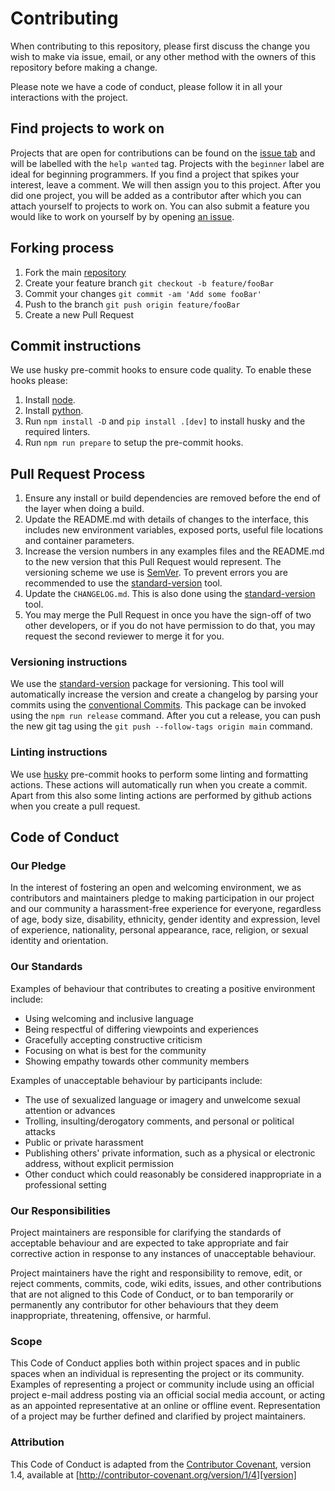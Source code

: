 # Contributing

When contributing to this repository, please first discuss the change you wish to make via issue,
email, or any other method with the owners of this repository before making a change.

Please note we have a code of conduct, please follow it in all your interactions with the project.

## Find projects to work on

Projects that are open for contributions can be found on the [issue tab](https://github.com/rickstaa/panda-gazebo/) and will be labelled with the `help wanted` tag. Projects with the `beginner` label are ideal for beginning programmers. If you find a project that spikes your interest, leave a comment. We will then assign you to this project. After you did one project, you will be added as a contributor after which you can attach yourself to projects to work on. You can also submit a feature you would like to work on yourself by by opening [an issue](https://github.com/rickstaa/panda-gazebo/issues/new).

## Forking process

1.  Fork the main [repository](https://github.com/rickstaa/panda-gazebo/)
2.  Create your feature branch `git checkout -b feature/fooBar`
3.  Commit your changes `git commit -am 'Add some fooBar'`
4.  Push to the branch `git push origin feature/fooBar`
5.  Create a new Pull Request

## Commit instructions

We use husky pre-commit hooks to ensure code quality. To enable these hooks please:

1.  Install [node](https://nodejs.org/en/download/package-manager/).
2.  Install [python](https://www.python.org/downloads/).
3.  Run `npm install -D` and `pip install .[dev]` to install husky and the required linters.
4.  Run `npm run prepare` to setup the pre-commit hooks.

## Pull Request Process

1.  Ensure any install or build dependencies are removed before the end of the layer when doing a build.
2.  Update the README.md with details of changes to the interface, this includes new environment variables, exposed ports, useful file locations and container parameters.
3.  Increase the version numbers in any examples files and the README.md to the new version that this Pull Request would represent. The versioning scheme we use is [SemVer](http://semver.org/). To prevent errors you are recommended to use the [standard-version](https://github.com/conventional-changelog/standard-version) tool.
4.  Update the `CHANGELOG.md`. This is also done using the [standard-version](https://github.com/conventional-changelog/standard-version) tool.
5.  You may merge the Pull Request in once you have the sign-off of two other developers, or if you do not have permission to do that, you may request the second reviewer to merge it for you.

### Versioning instructions

We use the [standard-version](https://github.com/conventional-changelog/standard-version) package for versioning. This tool will automatically increase the version and create a changelog by parsing your commits using the [conventional Commits](https://conventionalcommits.org/). This package can be invoked using the `npm run release` command. After you cut a release, you can push the new git tag using the `git push --follow-tags origin main` command.

### Linting instructions

We use [husky](https://github.com/typicode/husky) pre-commit hooks to perform some linting and formatting actions. These actions will automatically run when you create a commit. Apart from this also some linting actions are performed by github actions when you create a pull request.

## Code of Conduct

### Our Pledge

In the interest of fostering an open and welcoming environment, we as contributors and maintainers pledge to making participation in our project and our community a harassment-free experience for everyone, regardless of age, body size, disability, ethnicity, gender identity and expression, level of experience, nationality, personal appearance, race, religion, or sexual identity and orientation.

### Our Standards

Examples of behaviour that contributes to creating a positive environment include:

*   Using welcoming and inclusive language
*   Being respectful of differing viewpoints and experiences
*   Gracefully accepting constructive criticism
*   Focusing on what is best for the community
*   Showing empathy towards other community members

Examples of unacceptable behaviour by participants include:

*   The use of sexualized language or imagery and unwelcome sexual attention or advances
*   Trolling, insulting/derogatory comments, and personal or political attacks
*   Public or private harassment
*   Publishing others' private information, such as a physical or electronic address, without explicit permission
*   Other conduct which could reasonably be considered inappropriate in a professional setting

### Our Responsibilities

Project maintainers are responsible for clarifying the standards of acceptable behaviour and are expected to take appropriate and fair corrective action in response to any instances of unacceptable behaviour.

Project maintainers have the right and responsibility to remove, edit, or reject comments, commits, code, wiki edits, issues, and other contributions that are not aligned to this Code of Conduct, or to ban temporarily or permanently any contributor for other behaviours that they deem inappropriate, threatening, offensive, or harmful.

### Scope

This Code of Conduct applies both within project spaces and in public spaces when an individual is representing the project or its community. Examples of representing a project or community include using an official project e-mail address posting via an official social media account, or acting as an appointed representative at an online or offline event. Representation of a project may be further defined and clarified by project maintainers.

### Attribution

This Code of Conduct is adapted from the [Contributor Covenant][homepage], version 1.4, available at [http://contributor-covenant.org/version/1/4][version]

[homepage]: http://contributor-covenant.org

[version]: http://contributor-covenant.org/version/1/4/
